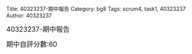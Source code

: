 Title: 40323237-期中報告
Category: bg8
Tags: scrum4, task1, 40323237
Author: 40323237

<font size="4">40323237-期中報告</font>

<!-- PELICAN_END_SUMMARY -->
<font size="4">期中自評分數:60</font>
</br>
</br>

